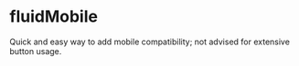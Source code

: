 # fluidMobile
Quick and easy way to add mobile compatibility; not advised for extensive button usage.
